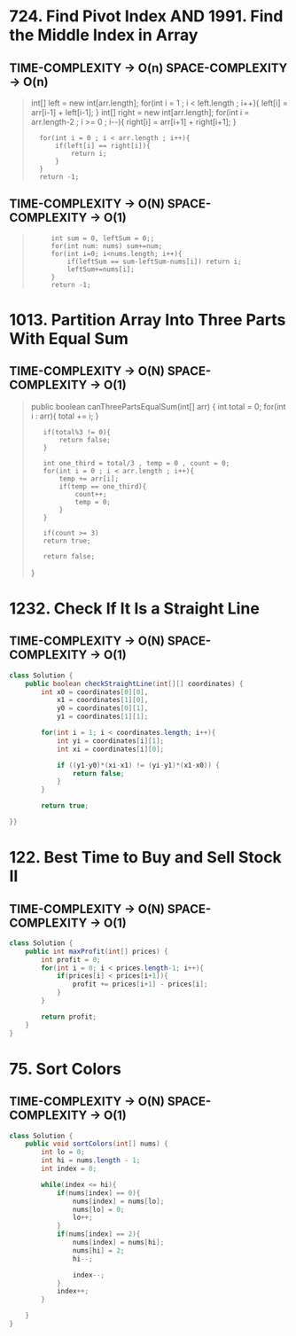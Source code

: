 # 724. Find Pivot Index AND 1991. Find the Middle Index in Array

## TIME-COMPLEXITY -> O(n) SPACE-COMPLEXITY -> O(n)

> int[] left = new int[arr.length];
> for(int i = 1 ; i < left.length ; i++){
> left[i] = arr[i-1] + left[i-1];
> }
> int[] right = new int[arr.length];
> for(int i = arr.length-2 ; i >= 0 ; i--){
> right[i] = arr[i+1] + right[i+1];
> }
>
>       for(int i = 0 ; i < arr.length ; i++){
>           if(left[i] == right[i]){
>               return i;
>           }
>       }
>       return -1;

## TIME-COMPLEXITY -> O(N) SPACE-COMPLEXITY -> O(1)

>          int sum = 0, leftSum = 0;;
>          for(int num: nums) sum+=num;
>          for(int i=0; i<nums.length; i++){
>              if(leftSum == sum-leftSum-nums[i]) return i;
>              leftSum+=nums[i];
>          }
>          return -1;

# 1013. Partition Array Into Three Parts With Equal Sum

## TIME-COMPLEXITY -> O(N) SPACE-COMPLEXITY -> O(1)

> public boolean canThreePartsEqualSum(int[] arr) {
> int total = 0;
> for(int i : arr){
> total += i;
> }
>
>        if(total%3 != 0){
>            return false;
>        }
>
>        int one_third = total/3 , temp = 0 , count = 0;
>        for(int i = 0 ; i < arr.length ; i++){
>            temp += arr[i];
>            if(temp == one_third){
>                count++;
>                temp = 0;
>            }
>        }
>
>        if(count >= 3)
>        return true;
>
>        return false;
>
> }

# 1232. Check If It Is a Straight Line

## TIME-COMPLEXITY -> O(N) SPACE-COMPLEXITY -> O(1)

```java
class Solution {
    public boolean checkStraightLine(int[][] coordinates) {
        int x0 = coordinates[0][0],
            x1 = coordinates[1][0],
            y0 = coordinates[0][1],
            y1 = coordinates[1][1];

        for(int i = 1; i < coordinates.length; i++){
            int yi = coordinates[i][1];
            int xi = coordinates[i][0];

            if ((y1-y0)*(xi-x1) != (yi-y1)*(x1-x0)) {
                return false;
            }
        }

        return true;

}}
```

# 122. Best Time to Buy and Sell Stock II

## TIME-COMPLEXITY -> O(N) SPACE-COMPLEXITY -> O(1)

```java
class Solution {
    public int maxProfit(int[] prices) {
        int profit = 0;
        for(int i = 0; i < prices.length-1; i++){
            if(prices[i] < prices[i+1]){
                profit += prices[i+1] - prices[i];
            }
        }

        return profit;
    }
}
```

# 75. Sort Colors

## TIME-COMPLEXITY -> O(N) SPACE-COMPLEXITY -> O(1)

```java
class Solution {
    public void sortColors(int[] nums) {
        int lo = 0;
        int hi = nums.length - 1;
        int index = 0;

        while(index <= hi){
            if(nums[index] == 0){
                nums[index] = nums[lo];
                nums[lo] = 0;
                lo++;
            }
            if(nums[index] == 2){
                nums[index] = nums[hi];
                nums[hi] = 2;
                hi--;

                index--;
            }
            index++;
        }

    }
}
```
